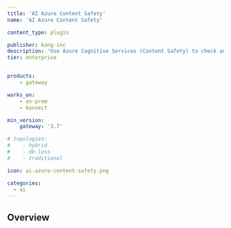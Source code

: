 ```yaml
---
title: 'AI Azure Content Safety'
name: 'AI Azure Content Safety'

content_type: plugin

publisher: kong-inc
description: 'Use Azure Cognitive Services (Content Safety) to check and audit AI Proxy plugin messages before proxying them to an upstream LLM'
tier: enterprise


products:
    - gateway

works_on:
    - on-prem
    - konnect

min_version:
    gateway: '3.7'

# topologies:
#    - hybrid
#    - db-less
#    - traditional

icon: ai-azure-content-safety.png

categories:
  - ai
---
```


## Overview
